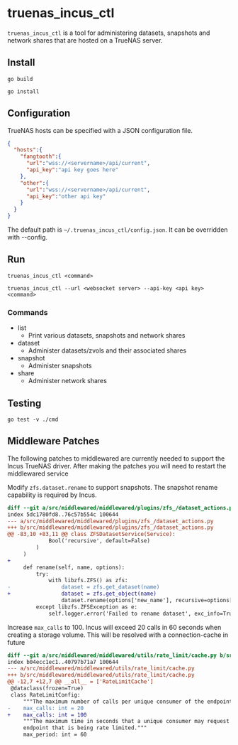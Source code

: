 # truenas_incus_ctl

`truenas_incus_ctl` is a tool for administering datasets, snapshots and network shares that are hosted on a TrueNAS server.

## Install

`go build`

`go install`

## Configuration

TrueNAS hosts can be specified with a JSON configuration file.

```json
{
  "hosts":{
    "fangtooth":{
      "url":"wss://<servername>/api/current",
      "api_key":"api key goes here"
    },
    "other":{
      "url":"wss://<servername>/api/current",
      "api_key":"other api key"
    }
  }
}
```

The default path is `~/.truenas_incus_ctl/config.json`. It can be overridden with --config.

## Run

`truenas_incus_ctl <command>`

`truenas_incus_ctl --url <websocket server> --api-key <api key> <command>`

### Commands

- list
	- Print various datasets, snapshots and network shares
- dataset
	- Administer datasets/zvols and their associated shares
- snapshot
	- Administer snapshots
- share
	- Administer network shares

## Testing

`go test -v ./cmd`

## Middleware Patches

The following patches to middlewared are currently needed to support the Incus TrueNAS driver. After making the patches you will need to restart the middlewared service

Modify `zfs.dataset.rename` to support snapshots. The snapshot rename capability is required by Incus.

```diff
diff --git a/src/middlewared/middlewared/plugins/zfs_/dataset_actions.py b/src/middlewared/middlewared/plugins/zfs_/dataset_actions.py
index 5dc1780fd8..76c57b554c 100644
--- a/src/middlewared/middlewared/plugins/zfs_/dataset_actions.py
+++ b/src/middlewared/middlewared/plugins/zfs_/dataset_actions.py
@@ -83,10 +83,11 @@ class ZFSDatasetService(Service):
             Bool('recursive', default=False)
         )
     )
+
     def rename(self, name, options):
         try:
             with libzfs.ZFS() as zfs:
-                dataset = zfs.get_dataset(name)
+                dataset = zfs.get_object(name)
                 dataset.rename(options['new_name'], recursive=options['recursive'])
         except libzfs.ZFSException as e:
             self.logger.error('Failed to rename dataset', exc_info=True)
```

Increase `max_calls` to 100. Incus will exceed 20 calls in 60 seconds when creating a storage volume. This will be resolved with a connection-cache in future

```diff
diff --git a/src/middlewared/middlewared/utils/rate_limit/cache.py b/src/middlewared/middlewared/utils/rate_limit/cache.py
index b04ecc1ec1..40797b71a7 100644
--- a/src/middlewared/middlewared/utils/rate_limit/cache.py
+++ b/src/middlewared/middlewared/utils/rate_limit/cache.py
@@ -12,7 +12,7 @@ __all__ = ['RateLimitCache']
 @dataclass(frozen=True)
 class RateLimitConfig:
     """The maximum number of calls per unique consumer of the endpoint."""
-    max_calls: int = 20
+    max_calls: int = 100
     """The maximum time in seconds that a unique consumer may request an
     endpoint that is being rate limited."""
     max_period: int = 60

```

